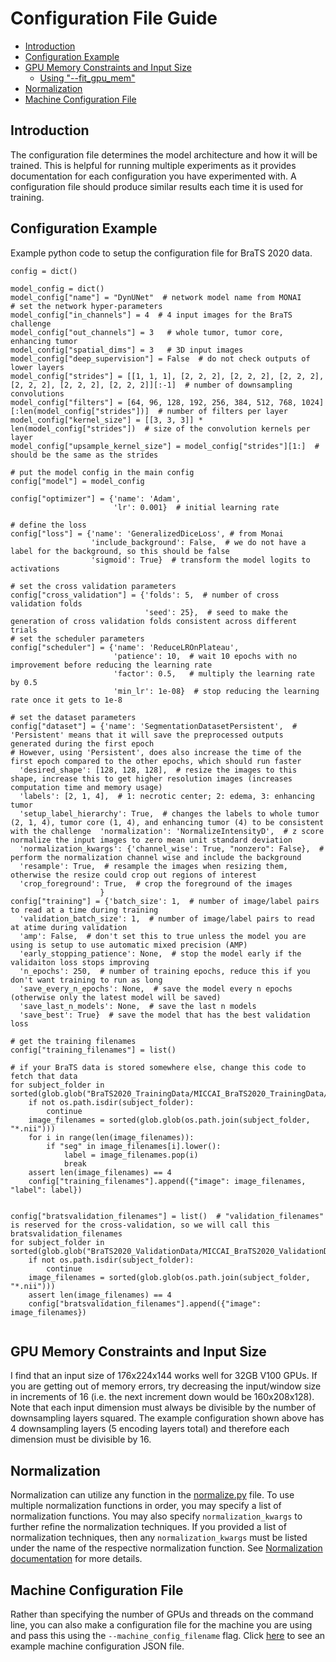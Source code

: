 # Configuration File Guide

* [Introduction](#introduction)
* [Configuration Example](#example)
* [GPU Memory Constraints and Input Size](#gpu)
  * [Using "--fit_gpu_mem"](#fitgpumem)
* [Normalization](#norm)
* [Machine Configuration File](#machine)

## Introduction <a name="introduction"></a>
The configuration file determines the model architecture and how it will be trained.
This is helpful for running multiple experiments as it provides documentation for
each configuration you have experimented with. A configuration file should produce
similar results each time it is used for training.


## Configuration Example <a name="example"></a>
Example python code to setup the configuration file for BraTS 2020 data.
```
config = dict()

model_config = dict()
model_config["name"] = "DynUNet"  # network model name from MONAI
# set the network hyper-parameters
model_config["in_channels"] = 4  # 4 input images for the BraTS challenge
model_config["out_channels"] = 3   # whole tumor, tumor core, enhancing tumor
model_config["spatial_dims"] = 3   # 3D input images
model_config["deep_supervision"] = False  # do not check outputs of lower layers
model_config["strides"] = [[1, 1, 1], [2, 2, 2], [2, 2, 2], [2, 2, 2], [2, 2, 2], [2, 2, 2], [2, 2, 2]][:-1]  # number of downsampling convolutions
model_config["filters"] = [64, 96, 128, 192, 256, 384, 512, 768, 1024][:len(model_config["strides"])]  # number of filters per layer
model_config["kernel_size"] = [[3, 3, 3]] * len(model_config["strides"])  # size of the convolution kernels per layer
model_config["upsample_kernel_size"] = model_config["strides"][1:]  # should be the same as the strides

# put the model config in the main config
config["model"] = model_config

config["optimizer"] = {'name': 'Adam', 
                       'lr': 0.001}  # initial learning rate

# define the loss
config["loss"] = {'name': 'GeneralizedDiceLoss', # from Monai
                  'include_background': False,  # we do not have a label for the background, so this should be false
                  'sigmoid': True}  # transform the model logits to activations

# set the cross validation parameters
config["cross_validation"] = {'folds': 5,  # number of cross validation folds
                              'seed': 25},  # seed to make the generation of cross validation folds consistent across different trials
# set the scheduler parameters
config["scheduler"] = {'name': 'ReduceLROnPlateau', 
                       'patience': 10,  # wait 10 epochs with no improvement before reducing the learning rate
                       'factor': 0.5,   # multiply the learning rate by 0.5
                       'min_lr': 1e-08}  # stop reducing the learning rate once it gets to 1e-8

# set the dataset parameters
config["dataset"] = {'name': 'SegmentationDatasetPersistent',  # 'Persistent' means that it will save the preprocessed outputs generated during the first epoch
# However, using 'Persistent', does also increase the time of the first epoch compared to the other epochs, which should run faster
  'desired_shape': [128, 128, 128],  # resize the images to this shape, increase this to get higher resolution images (increases computation time and memory usage)
  'labels': [2, 1, 4],  # 1: necrotic center; 2: edema, 3: enhancing tumor
  'setup_label_hierarchy': True,  # changes the labels to whole tumor (2, 1, 4), tumor core (1, 4), and enhancing tumor (4) to be consistent with the challenge  'normalization': 'NormalizeIntensityD',  # z score normalize the input images to zero mean unit standard deviation
  'normalization_kwargs': {'channel_wise': True, "nonzero": False},  # perform the normalization channel wise and include the background
  'resample': True,  # resample the images when resizing them, otherwise the resize could crop out regions of interest
  'crop_foreground': True,  # crop the foreground of the images
                    }
config["training"] = {'batch_size': 1,  # number of image/label pairs to read at a time during training
  'validation_batch_size': 1,  # number of image/label pairs to read at atime during validation
  'amp': False,  # don't set this to true unless the model you are using is setup to use automatic mixed precision (AMP)
  'early_stopping_patience': None,  # stop the model early if the validaiton loss stops improving
  'n_epochs': 250,  # number of training epochs, reduce this if you don't want training to run as long
  'save_every_n_epochs': None,  # save the model every n epochs (otherwise only the latest model will be saved)
  'save_last_n_models': None,  # save the last n models 
  'save_best': True}  # save the model that has the best validation loss

# get the training filenames
config["training_filenames"] = list()

# if your BraTS data is stored somewhere else, change this code to fetch that data
for subject_folder in sorted(glob.glob("BraTS2020_TrainingData/MICCAI_BraTS2020_TrainingData/*")):
    if not os.path.isdir(subject_folder):
        continue
    image_filenames = sorted(glob.glob(os.path.join(subject_folder, "*.nii")))
    for i in range(len(image_filenames)):
        if "seg" in image_filenames[i].lower():
            label = image_filenames.pop(i)
            break
    assert len(image_filenames) == 4
    config["training_filenames"].append({"image": image_filenames, "label": label})


config["bratsvalidation_filenames"] = list()  # "validation_filenames" is reserved for the cross-validation, so we will call this bratsvalidation_filenames
for subject_folder in sorted(glob.glob("BraTS2020_ValidationData/MICCAI_BraTS2020_ValidationData/*")):
    if not os.path.isdir(subject_folder):
        continue
    image_filenames = sorted(glob.glob(os.path.join(subject_folder, "*.nii")))
    assert len(image_filenames) == 4
    config["bratsvalidation_filenames"].append({"image": image_filenames})
  
```
## GPU Memory Constraints and Input Size <a name="gpu"></a>
I find that an input size of 176x224x144 works well for 32GB V100 GPUs.
If you are getting out of memory errors, try decreasing the input/window size in increments of 16
(i.e. the next increment down would be 160x208x128).
Note that each input dimension must always be divisible by the number of downsampling layers squared.
The example configuration shown above has 4 downsampling layers (5 encoding layers total) and therefore each
dimension must be divisible by 16.

## Normalization <a name="norm"></a>
Normalization can utilize any function in the [normalize.py](../unet3d/utils/normalize.py) file.
To use multiple normalization functions in order, you may specify a list of normalization functions.
You may also specify ```normalization_kwargs``` to further refine the normalization techniques.
If you provided a list of normalization techniques, then any ```normalization_kwargs``` must be 
listed under the name of the respective normalization function.
See [Normalization documentation](Normalization.md) for more details.

## Machine Configuration File <a name="machine"></a>
Rather than specifying the number of GPUs and threads on the command line, you can also make a configuration file for the machine you are using
and pass this using the ```--machine_config_filename``` flag. 
Click [here](../machine_configs/v100_2gpu_32gb_config.json) to see an example machine configuration JSON file.



